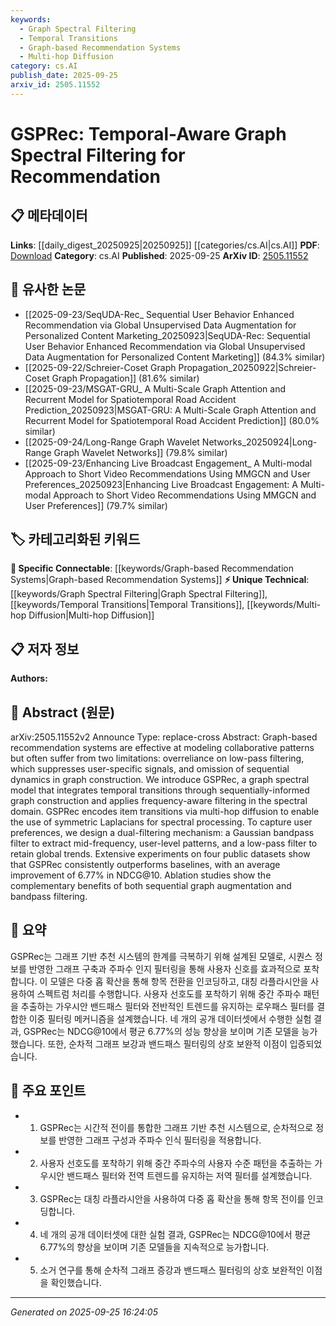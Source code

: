 ```yaml
---
keywords:
  - Graph Spectral Filtering
  - Temporal Transitions
  - Graph-based Recommendation Systems
  - Multi-hop Diffusion
category: cs.AI
publish_date: 2025-09-25
arxiv_id: 2505.11552
---
```


<!-- KEYWORD_LINKING_METADATA:
{
  "processed_timestamp": "2025-09-25T16:24:05.316796",
  "vocabulary_version": "1.0",
  "selected_keywords": [
    "Graph Spectral Filtering",
    "Temporal Transitions",
    "Graph-based Recommendation Systems",
    "Multi-hop Diffusion"
  ],
  "rejected_keywords": [],
  "similarity_scores": {
    "Graph Spectral Filtering": 0.78,
    "Temporal Transitions": 0.72,
    "Graph-based Recommendation Systems": 0.81,
    "Multi-hop Diffusion": 0.7
  },
  "extraction_method": "AI_prompt_based",
  "budget_applied": true,
  "candidates_json": {
    "candidates": [
      {
        "surface": "Graph Spectral Filtering",
        "canonical": "Graph Spectral Filtering",
        "aliases": [
          "Spectral Graph Filtering"
        ],
        "category": "unique_technical",
        "rationale": "This is a unique approach to recommendation systems, enhancing connectivity with graph-based methods.",
        "novelty_score": 0.75,
        "connectivity_score": 0.68,
        "specificity_score": 0.82,
        "link_intent_score": 0.78
      },
      {
        "surface": "Temporal Transitions",
        "canonical": "Temporal Transitions",
        "aliases": [
          "Time-based Transitions"
        ],
        "category": "unique_technical",
        "rationale": "Temporal dynamics are crucial for modeling sequential patterns in recommendation systems.",
        "novelty_score": 0.7,
        "connectivity_score": 0.65,
        "specificity_score": 0.79,
        "link_intent_score": 0.72
      },
      {
        "surface": "Graph-based Recommendation Systems",
        "canonical": "Graph-based Recommendation Systems",
        "aliases": [
          "Graph Recommendation Systems"
        ],
        "category": "specific_connectable",
        "rationale": "This connects with existing graph-based methods in recommendation systems.",
        "novelty_score": 0.55,
        "connectivity_score": 0.83,
        "specificity_score": 0.76,
        "link_intent_score": 0.81
      },
      {
        "surface": "Multi-hop Diffusion",
        "canonical": "Multi-hop Diffusion",
        "aliases": [
          "Multi-hop Propagation"
        ],
        "category": "unique_technical",
        "rationale": "This technique is specific to enhancing spectral processing in graphs.",
        "novelty_score": 0.68,
        "connectivity_score": 0.61,
        "specificity_score": 0.85,
        "link_intent_score": 0.7
      }
    ],
    "ban_list_suggestions": [
      "low-pass filtering",
      "sequential dynamics"
    ]
  },
  "decisions": [
    {
      "candidate_surface": "Graph Spectral Filtering",
      "resolved_canonical": "Graph Spectral Filtering",
      "decision": "linked",
      "scores": {
        "novelty": 0.75,
        "connectivity": 0.68,
        "specificity": 0.82,
        "link_intent": 0.78
      }
    },
    {
      "candidate_surface": "Temporal Transitions",
      "resolved_canonical": "Temporal Transitions",
      "decision": "linked",
      "scores": {
        "novelty": 0.7,
        "connectivity": 0.65,
        "specificity": 0.79,
        "link_intent": 0.72
      }
    },
    {
      "candidate_surface": "Graph-based Recommendation Systems",
      "resolved_canonical": "Graph-based Recommendation Systems",
      "decision": "linked",
      "scores": {
        "novelty": 0.55,
        "connectivity": 0.83,
        "specificity": 0.76,
        "link_intent": 0.81
      }
    },
    {
      "candidate_surface": "Multi-hop Diffusion",
      "resolved_canonical": "Multi-hop Diffusion",
      "decision": "linked",
      "scores": {
        "novelty": 0.68,
        "connectivity": 0.61,
        "specificity": 0.85,
        "link_intent": 0.7
      }
    }
  ]
}
-->

# GSPRec: Temporal-Aware Graph Spectral Filtering for Recommendation

## 📋 메타데이터

**Links**: [[daily_digest_20250925|20250925]] [[categories/cs.AI|cs.AI]]
**PDF**: [Download](https://arxiv.org/pdf/2505.11552.pdf)
**Category**: cs.AI
**Published**: 2025-09-25
**ArXiv ID**: [2505.11552](https://arxiv.org/abs/2505.11552)

## 🔗 유사한 논문
- [[2025-09-23/SeqUDA-Rec_ Sequential User Behavior Enhanced Recommendation via Global Unsupervised Data Augmentation for Personalized Content Marketing_20250923|SeqUDA-Rec: Sequential User Behavior Enhanced Recommendation via Global Unsupervised Data Augmentation for Personalized Content Marketing]] (84.3% similar)
- [[2025-09-22/Schreier-Coset Graph Propagation_20250922|Schreier-Coset Graph Propagation]] (81.6% similar)
- [[2025-09-23/MSGAT-GRU_ A Multi-Scale Graph Attention and Recurrent Model for Spatiotemporal Road Accident Prediction_20250923|MSGAT-GRU: A Multi-Scale Graph Attention and Recurrent Model for Spatiotemporal Road Accident Prediction]] (80.0% similar)
- [[2025-09-24/Long-Range Graph Wavelet Networks_20250924|Long-Range Graph Wavelet Networks]] (79.8% similar)
- [[2025-09-23/Enhancing Live Broadcast Engagement_ A Multi-modal Approach to Short Video Recommendations Using MMGCN and User Preferences_20250923|Enhancing Live Broadcast Engagement: A Multi-modal Approach to Short Video Recommendations Using MMGCN and User Preferences]] (79.7% similar)

## 🏷️ 카테고리화된 키워드
**🔗 Specific Connectable**: [[keywords/Graph-based Recommendation Systems|Graph-based Recommendation Systems]]
**⚡ Unique Technical**: [[keywords/Graph Spectral Filtering|Graph Spectral Filtering]], [[keywords/Temporal Transitions|Temporal Transitions]], [[keywords/Multi-hop Diffusion|Multi-hop Diffusion]]

## 📋 저자 정보

**Authors:** 

## 📄 Abstract (원문)

arXiv:2505.11552v2 Announce Type: replace-cross 
Abstract: Graph-based recommendation systems are effective at modeling collaborative patterns but often suffer from two limitations: overreliance on low-pass filtering, which suppresses user-specific signals, and omission of sequential dynamics in graph construction. We introduce GSPRec, a graph spectral model that integrates temporal transitions through sequentially-informed graph construction and applies frequency-aware filtering in the spectral domain. GSPRec encodes item transitions via multi-hop diffusion to enable the use of symmetric Laplacians for spectral processing. To capture user preferences, we design a dual-filtering mechanism: a Gaussian bandpass filter to extract mid-frequency, user-level patterns, and a low-pass filter to retain global trends. Extensive experiments on four public datasets show that GSPRec consistently outperforms baselines, with an average improvement of 6.77% in NDCG@10. Ablation studies show the complementary benefits of both sequential graph augmentation and bandpass filtering.

## 📝 요약

GSPRec는 그래프 기반 추천 시스템의 한계를 극복하기 위해 설계된 모델로, 시퀀스 정보를 반영한 그래프 구축과 주파수 인지 필터링을 통해 사용자 신호를 효과적으로 포착합니다. 이 모델은 다중 홉 확산을 통해 항목 전환을 인코딩하고, 대칭 라플라시안을 사용하여 스펙트럼 처리를 수행합니다. 사용자 선호도를 포착하기 위해 중간 주파수 패턴을 추출하는 가우시안 밴드패스 필터와 전반적인 트렌드를 유지하는 로우패스 필터를 결합한 이중 필터링 메커니즘을 설계했습니다. 네 개의 공개 데이터셋에서 수행한 실험 결과, GSPRec는 NDCG@10에서 평균 6.77%의 성능 향상을 보이며 기존 모델을 능가했습니다. 또한, 순차적 그래프 보강과 밴드패스 필터링의 상호 보완적 이점이 입증되었습니다.

## 🎯 주요 포인트

- 1. GSPRec는 시간적 전이를 통합한 그래프 기반 추천 시스템으로, 순차적으로 정보를 반영한 그래프 구성과 주파수 인식 필터링을 적용합니다.
- 2. 사용자 선호도를 포착하기 위해 중간 주파수의 사용자 수준 패턴을 추출하는 가우시안 밴드패스 필터와 전역 트렌드를 유지하는 저역 필터를 설계했습니다.
- 3. GSPRec는 대칭 라플라시안을 사용하여 다중 홉 확산을 통해 항목 전이를 인코딩합니다.
- 4. 네 개의 공개 데이터셋에 대한 실험 결과, GSPRec는 NDCG@10에서 평균 6.77%의 향상을 보이며 기존 모델들을 지속적으로 능가합니다.
- 5. 소거 연구를 통해 순차적 그래프 증강과 밴드패스 필터링의 상호 보완적인 이점을 확인했습니다.


---

*Generated on 2025-09-25 16:24:05*
